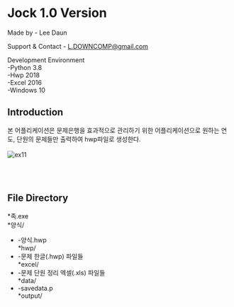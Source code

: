 # Jock 1.0 Version

Made by
	- Lee Daun

Support & Contact
	- L.DOWNCOMP@gmail.com

Development Environment <br/>
	-Python 3.8 <br/>
	-Hwp 2018 <br/>
	-Excel 2016 <br/>
	-Windows 10 <br/>

## Introduction

본 어플리케이션은 문제은행을 효과적으로 관리하기 위한 어플리케이션으로 원하는 연도, 단원의 문제들만 출력하여 hwp파일로 생성한다.
<br/>
<br/>
![ex11](https://user-images.githubusercontent.com/59424336/90975892-374cc800-e573-11ea-949b-370b2f15e578.gif)

<br/>
<br/>


## File Directory
 *족.exe  
 *양식/  
 +  -양식.hwp  
 *hwp/  
 +  -문제 한글(.hwp) 파일들  
 *excel/  
 +  -문제 단원 정리 엑셀(.xls) 파일들  
 *data/  
 +  -savedata.p  
 *output/  
